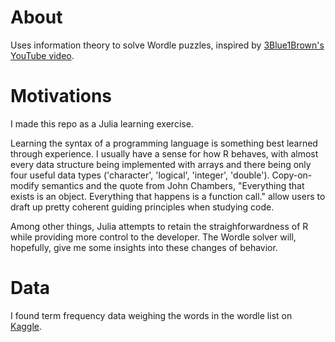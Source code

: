 # About
Uses information theory to solve Wordle puzzles, inspired by [3Blue1Brown's YouTube video](https://youtu.be/v68zYyaEmEA).


# Motivations
I made this repo as a Julia learning exercise.

Learning the syntax of a programming language is something best learned through experience. I usually have a sense for how R behaves, with almost every data structure being implemented with arrays and there being only four useful data types ('character', 'logical', 'integer', 'double'). Copy-on-modify semantics and the quote from John Chambers, "Everything that exists is an object. Everything that happens is a function call." allow users to draft up pretty coherent guiding principles when studying code.

Among other things, Julia attempts to retain the straighforwardness of R while providing more control to the developer. The Wordle solver will, hopefully, give me some insights into these changes of behavior.


# Data
I found term frequency data weighing the words in the wordle list on [Kaggle](https://www.kaggle.com/datasets/rtatman/english-word-frequency?select=unigram_freq.csv).